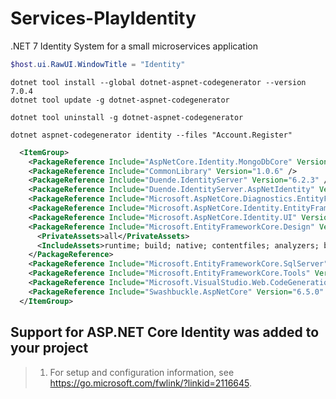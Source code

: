 # Services-PlayIdentity

.NET 7 Identity System for a small microservices application

```powershell
$host.ui.RawUI.WindowTitle = "Identity"
```

```dotnetcli
dotnet tool install --global dotnet-aspnet-codegenerator --version 7.0.4
dotnet tool update -g dotnet-aspnet-codegenerator

dotnet tool uninstall -g dotnet-aspnet-codegenerator

dotnet aspnet-codegenerator identity --files "Account.Register"
```

```xml
  <ItemGroup>
    <PackageReference Include="AspNetCore.Identity.MongoDbCore" Version="3.1.2" />
    <PackageReference Include="CommonLibrary" Version="1.0.6" />
    <PackageReference Include="Duende.IdentityServer" Version="6.2.3" />
    <PackageReference Include="Duende.IdentityServer.AspNetIdentity" Version="6.2.3" />
    <PackageReference Include="Microsoft.AspNetCore.Diagnostics.EntityFrameworkCore" Version="7.0.3" />
    <PackageReference Include="Microsoft.AspNetCore.Identity.EntityFrameworkCore" Version="7.0.3" />
    <PackageReference Include="Microsoft.AspNetCore.Identity.UI" Version="7.0.3" />
    <PackageReference Include="Microsoft.EntityFrameworkCore.Design" Version="7.0.3">
      <PrivateAssets>all</PrivateAssets>
      <IncludeAssets>runtime; build; native; contentfiles; analyzers; buildtransitive</IncludeAssets>
    </PackageReference>
    <PackageReference Include="Microsoft.EntityFrameworkCore.SqlServer" Version="7.0.3" />
    <PackageReference Include="Microsoft.EntityFrameworkCore.Tools" Version="7.0.3" />
    <PackageReference Include="Microsoft.VisualStudio.Web.CodeGeneration.Design" Version="7.0.4" />
    <PackageReference Include="Swashbuckle.AspNetCore" Version="6.5.0" />
  </ItemGroup>
```

## Support for ASP.NET Core Identity was added to your project

> 1. For setup and configuration information, see <https://go.microsoft.com/fwlink/?linkid=2116645>.
